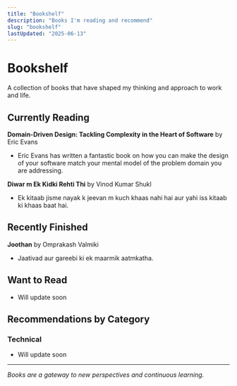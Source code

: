 ```yaml
---
title: "Bookshelf"
description: "Books I'm reading and recommend"
slug: "bookshelf"
lastUpdated: "2025-06-13"
---
```


# Bookshelf

A collection of books that have shaped my thinking and approach to work and life.

## Currently Reading

**Domain-Driven Design: Tackling Complexity in the Heart of Software** by Eric Evans

- Eric Evans has written a fantastic book on how you can make the design of your software match your mental model of the problem domain you are addressing.

**Diwar m Ek Kidki Rehti Thi** by Vinod Kumar Shukl

- Ek kitaab jisme nayak k jeevan m kuch khaas nahi hai aur yahi iss kitaab ki khaas baat hai.

## Recently Finished

**Joothan** by Omprakash Valmiki

- Jaativad aur gareebi ki ek maarmik aatmkatha.

## Want to Read

- Will update soon

## Recommendations by Category

### Technical

- Will update soon

---

_Books are a gateway to new perspectives and continuous learning._
